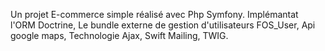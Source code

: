 Un projet E-commerce simple réalisé avec Php Symfony.
Implémantat l'ORM Doctrine, Le bundle externe de gestion d'utilisateurs FOS_User, Api google maps, Technologie Ajax, Swift Mailing, TWIG.
